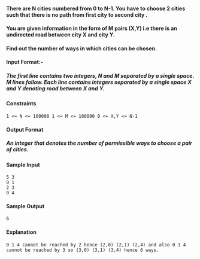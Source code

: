 #### There are N cities numbered from 0 to N-1. You have to choose 2 cities such that there is no path from first city to second city .
#### You are given information in the form of M pairs (X,Y) i.e there is an undirected road between city X and city Y.
#### Find out the number of ways in which cities can be chosen.

#### Input Format:-
##### The first line contains two integers, N and M separated by a single space. M lines follow. Each line contains integers separated by a single space X and Y denoting road between X and Y.

#### Constraints
```
1 <= N <= 100000 1 <= M <= 100000 0 <= X,Y <= N-1
```

#### Output Format
##### An integer that denotes the number of permissible ways to choose a pair of cities.

#### Sample Input
```
5 3
0 1
2 3
0 4
```

#### Sample Output
```
6
```

#### Explanation
```
0 1 4 cannot be reached by 2 hence (2,0) (2,1) (2,4) and also 0 1 4 cannot be reached by 3 so (3,0) (3,1) (3,4) hence 6 ways.
```
